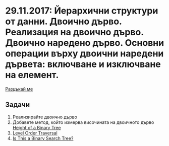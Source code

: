 # 29.11.2017: Йерархични структури от данни. Двоично дърво. Реализация на двоично дърво. Двоично наредено дърво. Основни операции върху двоични наредени дървета: включване и изключване на елемент.

[Разцъкай ме](https://visualgo.net/en/bst?slide=1)

## Задачи

1. Реализирайте двоично дърво
1. Добавете метод, който измерва височината на двоичното дърво [Height of a Binary Tree](https://www.hackerrank.com/challenges/tree-height-of-a-binary-tree/problem)
1. [Level Order Traversal](https://www.hackerrank.com/challenges/tree-level-order-traversal/problem)
1. [Is This a Binary Search Tree?](https://www.hackerrank.com/challenges/is-binary-search-tree/problem)
